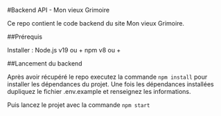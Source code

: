 #Backend API - Mon vieux Grimoire 

Ce repo contient le code backend du site Mon vieux Grimoire.

##Prérequis

Installer : 
    Node.js v19 ou + 
    npm v8 ou + 

##Lancement du backend

Après avoir récupéré le repo executez la commande ```npm install``` pour installer les dépendances du projet.
Une fois les dépendances installées dupliquez le fichier .env.example et renseignez les informations. 

Puis lancez le projet avec la commande ```npm start```



